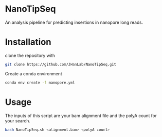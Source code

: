 # NanoTipSeq
An analysis pipeline for predicting insertions in nanopore long reads.
# Installation
clone the repository with 
```bash
git clone https://github.com/JHanLab/NanoTipSeq.git
```
Create a conda environment
```bash
conda env create -f nanopore.yml
```
# Usage
The inputs of this script are your bam alignment file and the polyA count for your search.
```bash
bash NanoTipSeq.sh <alignment.bam> <polyA count>
```
